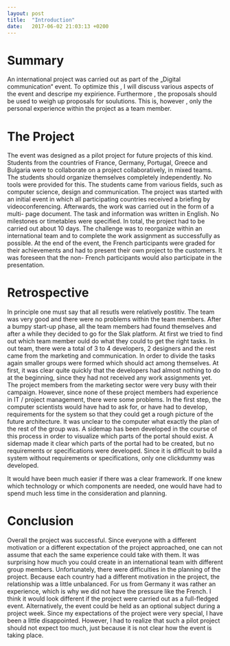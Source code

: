 ```yaml
---
layout: post
title:  "Introduction"
date:   2017-06-02 21:03:13 +0200
---
```

# Summary
An international project was carried out as part of the „Digital communication“ event. To optimize
this , I will discuss various aspects of the event and descripe my expirience. Furthermore , the
proposals should be used to weigh up proposals for soulutions. This is, however , only the personal
experience within the project as a team member.

# The Project

The event was designed as a pilot project for future projects of this kind. Students from the countries
of France, Germany, Portugal, Greece and Bulgaria were to collaborate on a project collaboratively, in
mixed teams. The students should organize themselves completely independently. No tools were
provided for this. The students came from various fields, such as computer science, design and
communication. The project was started with an initial event in which all participating countries
received a briefing by videoconferencing. Afterwards, the work was carried out in the form of a multi-
page document. The task and information was written in English.
No milestones or timetables were specified. In total, the project had to be carried out about 10 days.
The challenge was to reorganize within an international team and to complete the work assignment
as successfully as possible. At the end of the event, the French participants were graded for their
achievements and had to present their own project to the customers. It was foreseen that the non-
French participants would also participate in the presentation.

# Retrospective

In principle one must say that all resutls were relatively postitiv. The team was very good and there
were no problems within the team members. After a bumpy start-up phase, all the team members
had found themselves and after a while they decided to go for the Slak platform. At first we tried to
find out which team member ould do what they could to get the right tasks. In out team, there were
a total of 3 to 4 developers, 2 designers and the rest came from the marketing and communication.
In order to divide the tasks again smaller groups were formed which should act among themselves. At
first, it was clear quite quickly that the developers had almost nothing to do at the beginning, since
they had not received any work assignments yet. The project members from the marketing sector
were very busy with their campaign. However, since none of these project members had experience
in IT / project management, there were some problems. In the first step, the computer scientists
would have had to ask for, or have had to develop, requirements for the system so that they could get
a rough picture of the future architecture. It was unclear to the computer what exactly the plan of the
rest of the group was. A sidemap has been developed in the course of this process in order to
visualize which parts of the portal should exist. A sidemap made it clear which parts of the portal had
to be created, but no requirements or specifications were developed. Since it is difficult to build a
system without requirements or specifications, only one clickdummy was developed.

It would have been much easier if there was a clear framework. If one knew which technology or
which components are needed, one would have had to spend much less time in the consideration
and planning.
# Conclusion
Overall the project was successful. Since everyone with a different motivation or a different
expectation of the project approached, one can not assume that each the same experience could
take with them. It was surprising how much you could create in an international team with different
group members. Unfortunately, there were difficulties in the planning of the project. Because each
country had a different motivation in the project, the relationship was a little unbalanced. For us from
Germany it was rather an experience, which is why we did not have the pressure like the French. I
think it would look different if the project were carried out as a full-fledged event. Alternatively, the
event could be held as an optional subject during a project week.
Since my expectations of the project were very special, I have been a little disappointed. However, I
had to realize that such a pilot project should not expect too much, just because it is not clear how
the event is taking place.